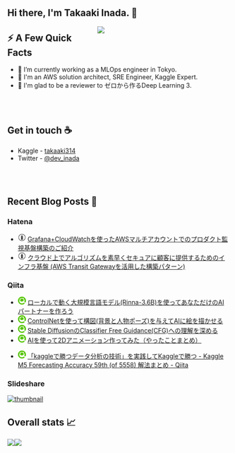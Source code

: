 ## Hi there, I'm Takaaki Inada. 👋

<img align="right" src="images/zerod3.jpg" width="300px" />
<h2>⚡️ A Few Quick Facts</h2>
<ul>
<li>🔭 I’m currently working as a MLOps engineer in Tokyo.</li>
<li>🧐 I'm an AWS solution architect, SRE Engineer, Kaggle Expert.</li>
<li>🎉 I'm glad to be a reviewer to ゼロから作るDeep Learning 3.</li>
</ul>
<br/>
<br/>

## Get in touch :coffee:
- Kaggle - [takaaki314](https://www.kaggle.com/takaaki314)
- Twitter - [@dev_inada](https://twitter.com/dev_inada)
<br/>
<br/>

## Recent Blog Posts :book:
### Hatena
* <img src="./images/hatena.png" width=18> [Grafana+CloudWatchを使ったAWSマルチアカウントでのプロダクト監視基盤構築のご紹介](https://tech.acesinc.co.jp/entry/2022/04/12/122321)
* <img src="./images/hatena.png" width=18> [クラウド上でアルゴリズムを素早くセキュアに顧客に提供するためのインフラ基盤 (AWS Transit Gatewayを活用した構築パターン)](https://tech.acesinc.co.jp/entry/2021/10/18/144813)

### Qiita
<!--[START github.com/ikawaha/feedsnippet]--><!--[2023-07-06T23:16:03Z]-->
* ![](./images/qiita.png) [ローカルで動く大規模言語モデル(Rinna-3.6B)を使ってあなただけのAIパートナーを作ろう](https://qiita.com/takaaki_inada/items/9a9c07e85e46ec0e872e)
* ![](./images/qiita.png) [ControlNetを使って構図(背景と人物ポーズ)を与えてAIに絵を描かせる](https://qiita.com/takaaki_inada/items/6c15db591621951d10ea)
* ![](./images/qiita.png) [Stable DiffusionのClassifier Free Guidance(CFG)への理解を深める](https://qiita.com/takaaki_inada/items/7315eb5ee1e2a30469ff)
* ![](./images/qiita.png) [AIを使って2Dアニメーション作ってみた（やったことまとめ）](https://qiita.com/takaaki_inada/items/11880eaac9d9fee954a9)
<!--[END github.com/ikawaha/feedsnippet]-->
* ![](./images/qiita.png) [「kaggleで勝つデータ分析の技術」を実践してKaggleで勝つ - Kaggle M5 Forecasting Accuracy 59th (of 5558) 解法まとめ - Qiita](https://qiita.com/takaaki_inada/items/3f822737cf306a7bbce9)

### Slideshare
[![thumbnail](https://image.slidesharecdn.com/jawsuglt20220520-220519201801-2ae62c2d/85/amazonmanagedgrafanaaws-1-320.jpg)](https://www.slideshare.net/takaakiinada/amazonmanagedgrafanaaws-251816665)

## Overall stats :chart_with_upwards_trend:

<a href="https://github.com/anuraghazra/github-readme-stats">
  <img align="left" src="https://github-readme-stats.vercel.app/api?username=takaaki-inada&theme=tokyonight&count_private=true&show_icons=true" />
</a>
<a href="https://github.com/anuraghazra/github-readme-stats">
  <img align="left" src="https://github-readme-stats.vercel.app/api/top-langs/?username=takaaki-inada&theme=tokyonight&hide=jupyter%20notebook" />
</a>

<!--
**takaaki-inada/takaaki-inada** is a ✨ _special_ ✨ repository because its `README.md` (this file) appears on your GitHub profile.

Here are some ideas to get you started:

- 🔭 I’m currently working on ...
- 🌱 I’m currently learning ...
- 👯 I’m looking to collaborate on ...
- 🤔 I’m looking for help with ...
- 💬 Ask me about ...
- 📫 How to reach me: ...
- 😄 Pronouns: ...
- ⚡ Fun fact: ...
-->
